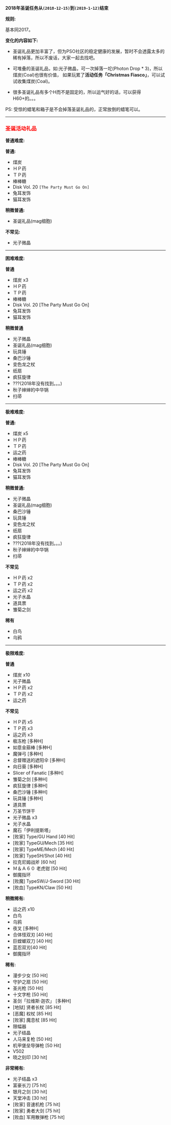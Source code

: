 **2018年圣诞任务从`(2018-12-15)`到`(2019-1-12)`结束**

**规则:**

基本同2017。

**变化的内容如下:**

- 圣诞礼品更加丰富了，但为PSO社区的稳定健康的发展，暂时不会透露太多的稀有掉落，所以不废话，大家一起去找吧。

- 可堆叠的圣诞礼品，如:光子微晶，可一次掉落一坨(Photon Drop * 3)，所以煤炭(Coal)也很有价值，
  如果玩累了**活动任务「Christmas Fiasco」**，可以试试收集煤炭(Coal)。

- 很多圣诞礼品有多个H而不是固定的，所以运气好的话，可以获得H60+的。。。

PS: 受惊的蜡笔和箱子是不会掉落圣诞礼品的，正常放倒的蜡笔可以。

---

### <span style="color:red">圣诞活动礼品</span>

**普通难度:**

**普通:**

- 煤炭
- ＨＰ药
- ＴＰ药 
- 棒棒糖
- Disk Vol. 20 `[The Party Must Go On]`
- 兔耳发饰
- 猫耳发饰

**稍微普通:**

- 圣诞礼品(mag细胞)

**不常见:**

- 光子微晶

---

**困难难度:**

**普通**

- 煤炭 x3
- ＨＰ药
- ＴＰ药 
- 棒棒糖
- Disk Vol. 20 [The Party Must Go On]
- 兔耳发饰
- 猫耳发饰

**稍微普通**

- 光子微晶
- 圣诞礼品(mag细胞)
- 玩具锤
- 桑巴沙锤
- 变色龙之杖
- 纸扇
- 疯狂旋律
- ???(2018年没有找到。。。)
- 秋子婶婶的中华锅
- 扫帚

---

**极难难度:**

**普通:**

- 煤炭 x5
- ＨＰ药
- ＴＰ药 
- 运之药
- 棒棒糖
- Disk Vol. 20 [The Party Must Go On]
- 兔耳发饰
- 猫耳发饰

**稍微普通:**

- 光子微晶
- 圣诞礼品(mag细胞)
- 桑巴沙锤
- 玩具锤
- 变色龙之杖
- 纸扇
- 疯狂旋律
- ???(2018年没有找到。。。)
- 秋子婶婶的中华锅
- 扫帚

**不常见**

- ＨＰ药 x2
- ＴＰ药  x2
- 运之药 x2
- 光子水晶
- 道具票
- 雏菊之剑

**稀有**

- 白鸟
- 乌鸦

---

**极限难度:**

**普通**

- 煤炭 x10
- 光子微晶
- ＨＰ药 x2
- ＴＰ药  x2
- 运之药

**不常见**

- ＨＰ药 x5
- ＴＰ药  x3
- 运之药 x3
- 极冻枪 [多种H]
- 如意金箍棒 [多种H]
- 魔弹弓 [多种H]
- 总督赠送的遮阳伞 [多种H]
- 向日葵 [多种H]
- Slicer of Fanatic [多种H]
- 雏菊之剑 [多种H]
- 疯狂旋律 [多种H]
- 桑巴沙锤 [多种H]
- 玩具锤 [多种H]
- 道具票
- 万圣节饼干
- 光子微晶 x3
- 光子水晶
- 魔石「伊利提斯塔」
- [败家] Type/GU Hand [40 Hit]
- [败家] TypeGU/Mech [35 Hit]
- [败家] TypeME/Mech [40 Hit]
- [败家] TypeSH/Shot [40 Hit]
- 拉克尼姆战斧 [60 hit]
- Ｍ＆Ａ６０ 老虎钳 [50 Hit]
- 御魔指环
- [败魔] TypeSW/J-Sword [30 Hit]
- [败血] TypeKN/Claw [50 Hit]

**稍微稀有:**

- 运之药 x10
- 白鸟
- 乌鸦
- 夜叉 [多种H]
- 合体怪双刃 [40 Hit]
- 巨螳螂双刀 [40 Hit]
- 蓝忍双刃[40 Hit]
- 御魔指环

**稀有:**

- 漫步少女 [50 Hit]
- 守护之扇 [50 Hit]
- 圣光枪 [50 Hit]
- 十文字枪 [50 Hit]
- 圣剑「拉维斯·迦农」 [多种H]
- [地狱] 贤者长杖 [85 Hit]
- [恶魔] 权杖 [85 Hit]
- [败家] 魔息杖 [85 Hit]
- 限幅器
- 光子结晶
- 人马来复枪 [50 Hit]
- 机甲堡垒导弹枪 [50 Hit]
- V502
- 晓之刻印 [30 hit]

**非常稀有:**

- 光子结晶 x3
- 富豪长刀 [75 hit]
- 银月之剑 [30 hit]
- 天堂冲击 [30 hit]
- [败家] 音速机枪 [75 hit]
- [败家] 勇者大剑 [75 hit]
- [败血] 军用散弹枪 [75 hit]

